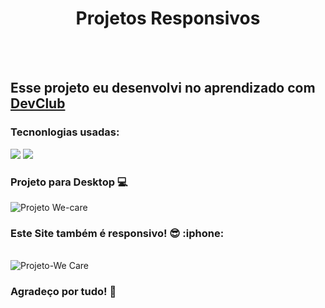 <h1 align="center"> Projetos Responsivos</h1>
<br><br>
<h2>Esse projeto eu desenvolvi no aprendizado com <a href="http://rodolfomori.com.br/devclub">DevClub</a></h2>
<h3>Tecnonlogias usadas:</h3>
<img src="https://img.shields.io/badge/HTML5-E34F26?style=for-the-badge&logo=html5&logoColor=white" width:300px  />
<img src="https://img.shields.io/badge/CSS3-1572B6?style=for-the-badge&logo=css3&logoColor=white" width::300px;/>
<h3>Projeto para Desktop 💻</h3>
<img src="https://github.com/AlexDevForever/Projetos-Responsivos/blob/main/img/We%20Care-Desktop.png" alt="Projeto We-care" />
<h3>Este Site também é responsivo! 😎 :iphone:</h3>
<br>
<img src="https://github.com/AlexDevForever/Projetos-Responsivos/blob/main/img/We%20Care-Cell.png" alt="Projeto-We Care" />
<br>
<h3>Agradeço por tudo! 🙏</h3>
